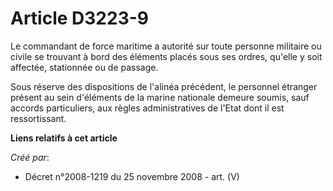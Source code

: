 # Article D3223-9

Le commandant de force maritime a autorité sur toute personne militaire ou civile se trouvant à bord des éléments placés sous
ses ordres, qu'elle y soit affectée, stationnée ou de passage.

Sous réserve des dispositions de l'alinéa précédent, le personnel étranger présent au sein d'éléments de la marine nationale
demeure soumis, sauf accords particuliers, aux règles administratives de l'Etat dont il est ressortissant.

**Liens relatifs à cet article**

_Créé par_:

  - Décret n°2008-1219 du 25 novembre 2008 - art. (V)
